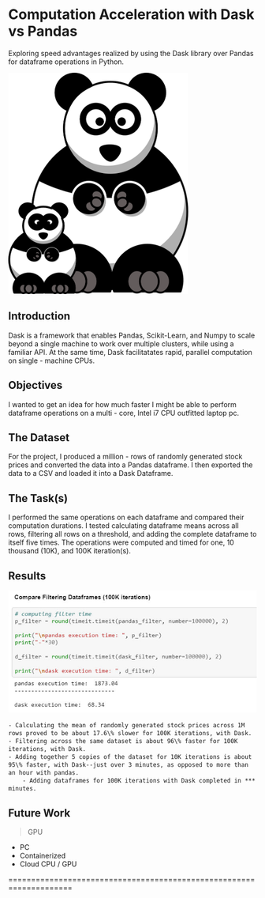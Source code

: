# Computation Acceleration with Dask vs Pandas
Exploring speed advantages realized by using the Dask library over Pandas for dataframe operations in Python.

<img src="https://github.com/jammy-bot/dask-v-pandas/blob/master/images/panda-306265_1280.png" width="365" height="448" title="Two pandas, one large, one small">

## Introduction
Dask is a framework that enables Pandas, Scikit-Learn, and Numpy to scale beyond a single machine to work over multiple clusters, while using a familiar API. At the same time, Dask facilitatates rapid, parallel computation on single - machine CPUs.  

## Objectives
I wanted to get an idea for how much faster I might be able to perform dataframe operations on a multi - core, Intel i7 CPU outfitted laptop pc.

## The Dataset
For the project, I produced a million - rows of randomly generated stock prices and converted the data into a Pandas dataframe. I then exported the data to a CSV and loaded it into a Dask Dataframe.

## The Task(s)
I performed the same operations on each dataframe and compared their computation durations. I tested calculating dataframe means across all rows, filtering all rows on a threshold, and adding the complete dataframe to itself five times. The operations were computed and timed for one, 10 thousand (10K), and 100K iteration(s).

## Results

<img src="https://github.com/jammy-bot/dask-v-pandas/blob/master/images/filtering.png" title="Notebook code image showing dask and pandas computation speeds">

    - Calculating the mean of randomly generated stock prices across 1M rows proved to be about 17.6\% slower for 100K iterations, with Dask.
    - Filtering across the same dataset is about 96\% faster for 100K iterations, with Dask.
    - Adding together 5 copies of the dataset for 10K iterations is about 95\% faster, with Dask--just over 3 minutes, as opposed to more than an hour with pandas.
        - Adding dataframes for 100K iterations with Dask completed in *** minutes.

## Future Work
> GPU
* PC
* Containerized
* Cloud CPU / GPU

====================================================================
